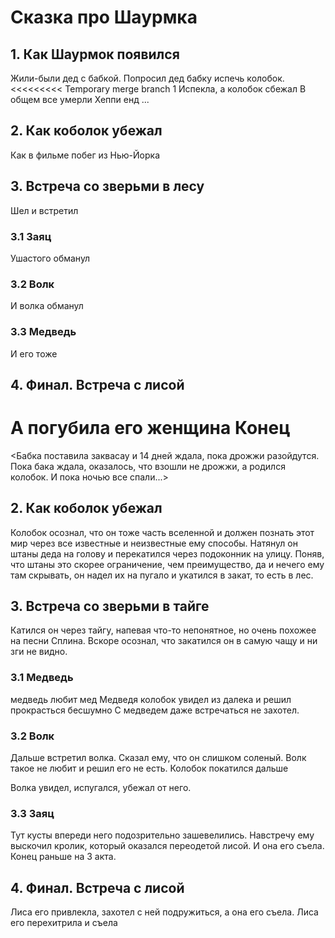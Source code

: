 # Сказка про Шаурмка

## 1. Как Шаурмок появился
Жили-были дед с бабкой. 
Попросил дед бабку испечь колобок.
<<<<<<<<< Temporary merge branch 1
Испекла, а колобок сбежал
В общем все умерли
Хеппи енд
...

## 2. Как коболок убежал
Как в фильме побег из Нью-Йорка
## 3. Встреча со зверьми в лесу
Шел и встретил
### 3.1 Заяц 
Ушастого обманул
### 3.2 Волк
И волка обманул
### 3.3 Медведь
И его тоже
## 4. Финал. Встреча с лисой
А погубила его женщина
Конец
=========
<Бабка поставила заквасау и 14 дней ждала, пока дрожжи разойдутся. Пока бака ждала, оказалось, что взошли не дрожжи, а родился колобок. И пока ночью все спали...>

## 2. Как коболок убежал
Колобок осознал, что он тоже часть вселенной и должен познать этот мир через все известные и неизвестные ему способы. Натянул он штаны деда на голову и перекатился через подоконник на улицу. Поняв, что штаны это скорее ограничение, чем преимущество, да и нечего ему там скрывать, он надел их на пугало и укатился в закат, то есть в лес.

## 3. Встреча со зверьми в тайге

Катился он через тайгу, напевая что-то непонятное, но очень похожее на песни Сплина. Вскоре осознал, что закатился он в самую чащу и ни зги не видно.
### 3.1 Медведь
медведь любит мед
Медведя колобок увидел из далека и решил прокрасться бесшумно
С медведем даже встречаться не захотел. 
 

### 3.2 Волк

Дальше встретил волка. Сказал ему, что он слишком соленый. Волк такое не любит и решил его не есть. Колобок покатился дальше

Волка увидел, испугался, убежал от него.
### 3.3 Заяц 
Тут кусты впереди него подозрительно зашевелились. Навстречу ему выскочил кролик, который оказался переодетой лисой. И она его съела. Конец раньше на 3 акта.

 
## 4. Финал. Встреча с лисой
Лиса его привлекла, захотел с ней подружиться, а она его съела. 
Лиса его перехитрила и съела
